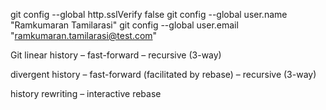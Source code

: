 git config --global http.sslVerify false
git config --global user.name "Ramkumaran Tamilarasi"
git config --global user.email "ramkumaran.tamilarasi@test.com"

Git
linear history
    – fast-forward
    – recursive (3-way)
	
divergent history
    – fast-forward (facilitated by rebase)
    – recursive (3-way)

history rewriting
    – interactive rebase